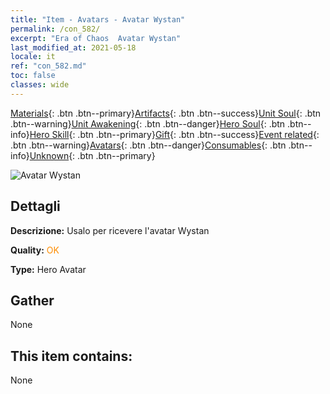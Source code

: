 ```yaml
---
title: "Item - Avatars - Avatar Wystan"
permalink: /con_582/
excerpt: "Era of Chaos  Avatar Wystan"
last_modified_at: 2021-05-18
locale: it
ref: "con_582.md"
toc: false
classes: wide
---
```

 [Materials](/ItemsIT/){: .btn .btn--primary}[Artifacts](/ItemsIT/Artifacts/){: .btn .btn--success}[Unit Soul](/ItemsIT/UnitSoul/){: .btn .btn--warning}[Unit Awakening](/ItemsIT/UnitAwakening/){: .btn .btn--danger}[Hero Soul](/ItemsIT/HeroSoul/){: .btn .btn--info}[Hero Skill](/ItemsIT/HeroSkill/){: .btn .btn--primary}[Gift](/ItemsIT/Gift/){: .btn .btn--success}[Event related](/ItemsIT/Events/){: .btn .btn--warning}[Avatars](/ItemsIT/Avatars/){: .btn .btn--danger}[Consumables](/ItemsIT/Consumables/){: .btn .btn--info}[Unknown](/ItemsIT/Unknown/){: .btn .btn--primary}

 ![Avatar Wystan](/images/h/h_Wystan1.jpg)

## Dettagli
 **Descrizione:** Usalo per ricevere l'avatar Wystan

 **Quality:** <span style="color: #FF8C00">OK</span>

 **Type:** Hero Avatar

## Gather

  None

## This item contains:

  None

